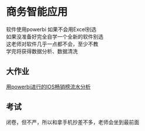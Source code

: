 # 商务智能应用
软件使用powerbi
如果不会用Excel别选<br>
如果没准备好完全自学一个全新的软件别选<br>
这老师对软件几乎一点都不会，至少不教<br>
学完将获得数据分析、数据清洗

## 大作业
[用powerbi进行的IOS畅销榜流水分析](https://github.com/wefio/iOS-grossing-analysis-by-power-bi)

## 考试
闭卷，但不严，所以和拿手机抄差不多，老师会坐到最前面
